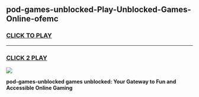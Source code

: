 
## pod-games-unblocked-Play-Unblocked-Games-Online-ofemc
<h3>
<a href="https://premium76.site?title=pod-games-unblocked&ref=25A">CLICK TO PLAY</a></h3>
<hr>

<h3>
<a href="https://premium76.site?title=pod-games-unblocked&ref=25A">CLICK 2 PLAY</a>
  
</h3>

<a href="https://premium76.site?title=pod-games-unblocked&ref=25A"><img src="https://clearcache.store/games.png"></a>


**pod-games-unblocked games unblocked: Your Gateway to Fun and Accessible Online Gaming**
